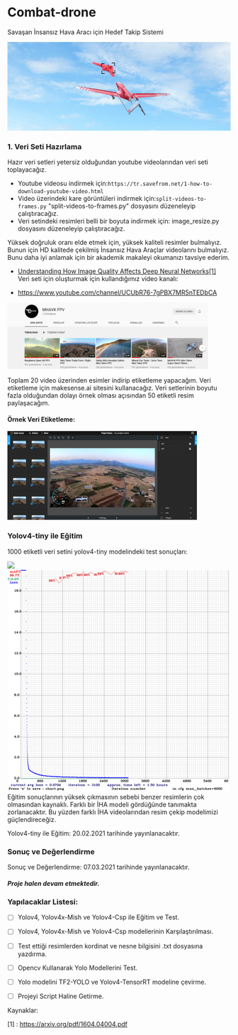 # Combat-drone
Savaşan İnsansız Hava Aracı için Hedef Takip Sistemi

<img height="200" src="/images/combot-drone.jpg"/>

### 1. Veri Seti Hazırlama

Hazır veri setleri yetersiz olduğundan youtube videolarından veri seti toplayacağız. 

* Youtube videosu indirmek için:`https://tr.savefrom.net/1-how-to-download-youtube-video.html`
* Video üzerindeki kare görüntüleri indirmek için:`split-videos-to-frames.py` "split-videos-to-frames.py" dosyasını düzeneleyip çalıştıracağız.
* Veri setindeki resimleri belli bir boyuta indirmek için: image_resize.py dosyasını düzeneleyip çalıştıracağız.<br/>

Yüksek doğruluk oranı elde etmek için, yüksek kaliteli resimler bulmalıyız. Bunun için HD kalitede çekilmiş İnsansız Hava Araçlar videolarını bulmalıyız. Bunu daha iyi anlamak için bir akademik makaleyi okumanızı tavsiye ederim.

- [Understanding How Image Quality Affects Deep
Neural Networks[1]](https://arxiv.org/pdf/1604.04004.pdf)<br/>
Veri seti için oluşturmak için kullandığımız video kanalı:<br/>

- https://www.youtube.com/channel/UCUbR76-7gPBX7MR5nTEDbCA
<img height="150" src="/images/mhavkfpv.png"/>

Toplam 20 video üzerinden esimler indirip etiketleme yapacağım. Veri etiketleme için makesense.ai sitesini kullanacağız. Veri setlerinin boyutu fazla olduğundan dolayı örnek olması açısından 50 etiketli resim paylaşacağım.

#### Örnek Veri Etiketleme:

<img height="200" src="/images/makesense.png"/>

### Yolov4-tiny ile Eğitim

1000 etiketli veri setini yolov4-tiny modelindeki test sonuçları:

<img src="/videos/uav.gif"/>
<img height="500" src="/images/chart.png"/>
Eğitim sonuçlarının yüksek çıkmasının sebebi benzer resimlerin çok olmasından kaynaklı. Farklı bir İHA modeli gördüğünde tanımakta zorlanacaktır. Bu yüzden farklı İHA videolarından resim çekip modelimizi güçlendireceğiz.

Yolov4-tiny ile Eğitim: 20.02.2021 tarihinde yayınlanacaktır.

### Sonuç ve Değerlendirme

Sonuç ve Değerlendirme: 07.03.2021 tarihinde yayınlanacaktır.

##### Proje halen devam etmektedir.

### Yapılacaklar Listesi:
* [ ] Yolov4, Yolov4x-Mish ve Yolov4-Csp ile Eğitim ve Test.
* [ ] Yolov4, Yolov4x-Mish ve Yolov4-Csp modellerinin Karşılaştırılması.
* [ ] Test ettiği resimlerden kordinat ve nesne bilgisini .txt dosyasına yazdırma.
* [ ] Opencv Kullanarak Yolo Modellerini Test.
* [ ] Yolo modelini TF2-YOLO ve Yolov4-TensorRT modeline çevirme.
* [ ] Projeyi Script Haline Getirme.


Kaynaklar:

[1] : https://arxiv.org/pdf/1604.04004.pdf

